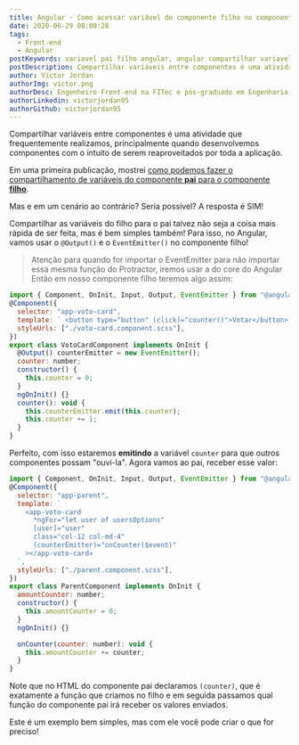 ```yaml
---
title: Angular - Como acessar variável do componente filho no componente pai
date: 2020-06-29 08:00:28
tags:
  - Front-end
  - Angular
postKeywords: variavel pai filho angular, angular compartilhar variavel, compartilhar angular, shared variable angular, output angular, eventemitter angular, front-end
postDescription: Compartilhar variáveis entre componentes é uma atividade que frequentemente realizamos, principalmente quando desenvolvemos componentes com o intuito de serem reaproveitados por toda a aplicação. Compartilhar as variáveis do filho para o pai talvez não seja a coisa mais rápida de ser feita, mas é bem simples também!
author: Victor Jordan
authorImg: victor.png
authorDesc: Engenheiro Front-end na FITec e pós-graduado em Engenharia de Software pela PUC-MG e formado em Banco de Dados pela Fatec, apaixonado por usabilidade, performance e UX!
authorLinkedin: victorjordan95
authorGithub: victorjordan95
---
```


Compartilhar variáveis entre componentes é uma atividade que frequentemente realizamos, principalmente quando desenvolvemos componentes com o intuito de serem reaproveitados por toda a aplicação.

Em uma primeira publicação, mostrei [como podemos fazer o compartilhamento de variáveis do componente **pai** para o componente **filho**](https://backefront.com.br/compartilhando-variaveis-angular/).

Mas e em um cenário ao contrário? Seria possível?
A resposta é SIM!

<!-- more -->

Compartilhar as variáveis do filho para o pai talvez não seja a coisa mais rápida de ser feita, mas é bem simples também!
Para isso, no Angular, vamos usar o `@Output()` e o `EventEmitter()` no componente filho!

> Atenção para quando for importar o EventEmitter para não importar essa mesma função do Protractor, iremos usar a do core do Angular
Então em nosso componente filho teremos algo assim:

```javascript
import { Component, OnInit, Input, Output, EventEmitter } from "@angular/core";
@Component({
  selector: "app-voto-card",
  template: ` <button type="button" (click)="counter()">Votar</button> `,
  styleUrls: ["./voto-card.component.scss"],
})
export class VotoCardComponent implements OnInit {
  @Output() counterEmitter = new EventEmitter();
  counter: number;
  constructor() {
    this.counter = 0;
  }
  ngOnInit() {}
  counter(): void {
    this.counterEmitter.emit(this.counter);
    this.counter += 1;
  }
}
```

Perfeito, com isso estaremos **emitindo** a variável `counter` para que outros componentes possam "ouvi-la".
Agora vamos ao pai, receber esse valor:

```javascript
import { Component, OnInit, Input, Output, EventEmitter } from "@angular/core";
@Component({
  selector: "app-parent",
  template: `
    <app-voto-card
      *ngFor="let user of usersOptions"
      [user]="user"
      class="col-12 col-md-4"
      (counterEmitter)="onCounter($event)"
    ></app-voto-card>
  `,
  styleUrls: ["./parent.component.scss"],
})
export class ParentComponent implements OnInit {
  amountCounter: number;
  constructor() {
    this.amountCounter = 0;
  }
  ngOnInit() {}

  onCounter(counter: number): void {
    this.amountCounter += counter;
  }
}
```

Note que no HTML do componente pai declaramos `(counter)`, que é exatamente a função que criamos no filho e em seguida passamos qual função do componente pai irá receber os valores enviados.

Este é um exemplo bem simples, mas com ele você pode criar o que for preciso!
